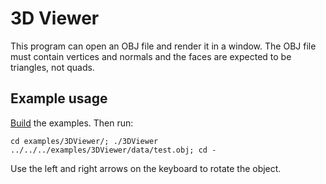 # 3D Viewer
This program can open an OBJ file and render it in a window. The OBJ file must contain vertices and normals and the faces are expected to be triangles, not quads.

## Example usage
[Build](../../README.md) the examples. Then run:

    cd examples/3DViewer/; ./3DViewer ../../../examples/3DViewer/data/test.obj; cd -
Use the left and right arrows on the keyboard to rotate the object.
